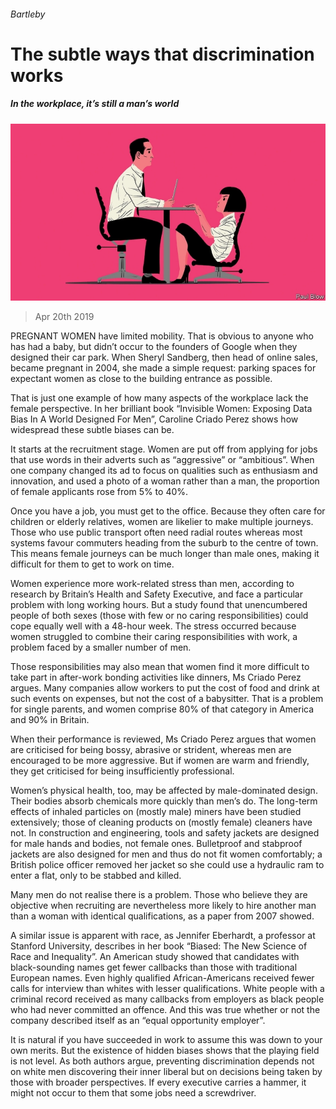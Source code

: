 ###### Bartleby

# The subtle ways that discrimination works 

##### In the workplace, it’s still a man’s world 

![image](images/20190420_WBD001_1.jpg) 

> Apr 20th 2019 

PREGNANT WOMEN have limited mobility. That is obvious to anyone who has had a baby, but didn’t occur to the founders of Google when they designed their car park. When Sheryl Sandberg, then head of online sales, became pregnant in 2004, she made a simple request: parking spaces for expectant women as close to the building entrance as possible. 

That is just one example of how many aspects of the workplace lack the female perspective. In her brilliant book “Invisible Women: Exposing Data Bias In A World Designed For Men”, Caroline Criado Perez shows how widespread these subtle biases can be. 

It starts at the recruitment stage. Women are put off from applying for jobs that use words in their adverts such as “aggressive” or “ambitious”. When one company changed its ad to focus on qualities such as enthusiasm and innovation, and used a photo of a woman rather than a man, the proportion of female applicants rose from 5% to 40%. 

Once you have a job, you must get to the office. Because they often care for children or elderly relatives, women are likelier to make multiple journeys. Those who use public transport often need radial routes whereas most systems favour commuters heading from the suburb to the centre of town. This means female journeys can be much longer than male ones, making it difficult for them to get to work on time. 

Women experience more work-related stress than men, according to research by Britain’s Health and Safety Executive, and face a particular problem with long working hours. But a study found that unencumbered people of both sexes (those with few or no caring responsibilities) could cope equally well with a 48-hour week. The stress occurred because women struggled to combine their caring responsibilities with work, a problem faced by a smaller number of men. 

Those responsibilities may also mean that women find it more difficult to take part in after-work bonding activities like dinners, Ms Criado Perez argues. Many companies allow workers to put the cost of food and drink at such events on expenses, but not the cost of a babysitter. That is a problem for single parents, and women comprise 80% of that category in America and 90% in Britain. 

When their performance is reviewed, Ms Criado Perez argues that women are criticised for being bossy, abrasive or strident, whereas men are encouraged to be more aggressive. But if women are warm and friendly, they get criticised for being insufficiently professional. 

Women’s physical health, too, may be affected by male-dominated design. Their bodies absorb chemicals more quickly than men’s do. The long-term effects of inhaled particles on (mostly male) miners have been studied extensively; those of cleaning products on (mostly female) cleaners have not. In construction and engineering, tools and safety jackets are designed for male hands and bodies, not female ones. Bulletproof and stabproof jackets are also designed for men and thus do not fit women comfortably; a British police officer removed her jacket so she could use a hydraulic ram to enter a flat, only to be stabbed and killed. 

Many men do not realise there is a problem. Those who believe they are objective when recruiting are nevertheless more likely to hire another man than a woman with identical qualifications, as a paper from 2007 showed. 

A similar issue is apparent with race, as Jennifer Eberhardt, a professor at Stanford University, describes in her book “Biased: The New Science of Race and Inequality”. An American study showed that candidates with black-sounding names get fewer callbacks than those with traditional European names. Even highly qualified African-Americans received fewer calls for interview than whites with lesser qualifications. White people with a criminal record received as many callbacks from employers as black people who had never committed an offence. And this was true whether or not the company described itself as an “equal opportunity employer”. 

It is natural if you have succeeded in work to assume this was down to your own merits. But the existence of hidden biases shows that the playing field is not level. As both authors argue, preventing discrimination depends not on white men discovering their inner liberal but on decisions being taken by those with broader perspectives. If every executive carries a hammer, it might not occur to them that some jobs need a screwdriver. 

